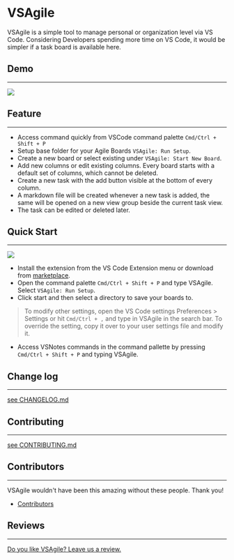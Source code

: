 # VSAgile 

VSAgile is a simple tool to manage personal or organization level via VS Code. Considering Developers spending more time on VS Code, it would be simpler if a task board is available here.

## Demo
---

![](https://github.com/vip20/vscode-agile-board/raw/main/demo/demo_1.gif)

## Feature
---
- Access command quickly from VSCode command palette `Cmd/Ctrl + Shift + P`
- Setup base folder for your Agile Boards `VSAgile: Run Setup`.
- Create a new board or select existing under `VSAgile: Start New Board`.
- Add new columns or edit existing columns. Every board starts with a default set of columns, which cannot be deleted.
- Create a new task with the add button visible at the bottom of every column.
- A markdown file will be created whenever a new task is added, the same will be opened on a new view group beside the current task view.
- The task can be edited or deleted later.

## Quick Start
---
![](https://github.com/vip20/vscode-agile-board/raw/main/demo/screenshot_1.png)
- Install the extension from the VS Code Extension menu or download from [marketplace](https://marketplace.visualstudio.com/items?itemName=vip20.vscode-agile-board).
- Open the command palette `Cmd/Ctrl + Shift + P` and type VSAgile. Select `VSAgile: Run Setup`.
- Click start and then select a directory to save your boards to.
> To modify other settings, open the VS Code settings Preferences > Settings or hit `Cmd/Ctrl + ,` and type in VSAgile in the search bar. To override the setting, copy it over to your user settings file and modify it.
- Access VSNotes commands in the command pallette by pressing `Cmd/Ctrl + Shift + P` and typing VSAgile.

## Change log
---
[see CHANGELOG.md](https://github.com/vip20/vscode-agile-board/raw/main/CHANGELOG.md)
## Contributing
---
[see CONTRIBUTING.md](https://github.com/vip20/vscode-agile-board/raw/main/CONTRIBUTING.md)

## Contributors
---
VSAgile wouldn't have been this amazing without these people. Thank you!
- [Contributors](https://github.com/vip20/vscode-agile-board/graphs/contributors)

## Reviews
---
[Do you like VSAgile? Leave us a review.](https://marketplace.visualstudio.com/items?itemName=vip20.vscode-agile-board&ssr=false#review-details)